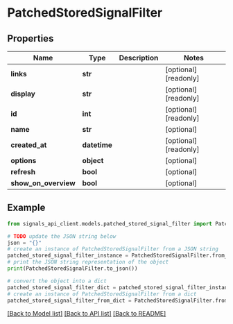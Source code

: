 # PatchedStoredSignalFilter


## Properties

Name | Type | Description | Notes
------------ | ------------- | ------------- | -------------
**links** | **str** |  | [optional] [readonly] 
**display** | **str** |  | [optional] [readonly] 
**id** | **int** |  | [optional] [readonly] 
**name** | **str** |  | [optional] 
**created_at** | **datetime** |  | [optional] [readonly] 
**options** | **object** |  | [optional] 
**refresh** | **bool** |  | [optional] 
**show_on_overview** | **bool** |  | [optional] 

## Example

```python
from signals_api_client.models.patched_stored_signal_filter import PatchedStoredSignalFilter

# TODO update the JSON string below
json = "{}"
# create an instance of PatchedStoredSignalFilter from a JSON string
patched_stored_signal_filter_instance = PatchedStoredSignalFilter.from_json(json)
# print the JSON string representation of the object
print(PatchedStoredSignalFilter.to_json())

# convert the object into a dict
patched_stored_signal_filter_dict = patched_stored_signal_filter_instance.to_dict()
# create an instance of PatchedStoredSignalFilter from a dict
patched_stored_signal_filter_from_dict = PatchedStoredSignalFilter.from_dict(patched_stored_signal_filter_dict)
```
[[Back to Model list]](../README.md#documentation-for-models) [[Back to API list]](../README.md#documentation-for-api-endpoints) [[Back to README]](../README.md)


